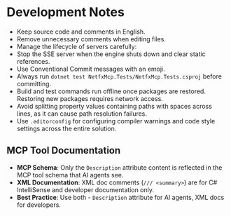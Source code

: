 # Development Notes

- Keep source code and comments in English.
- Remove unnecessary comments when editing files.
- Manage the lifecycle of servers carefully:
- Stop the SSE server when the engine shuts down and clear static references.
- Use Conventional Commit messages with an emoji.
- Always run `dotnet test NetfxMcp.Tests/NetfxMcp.Tests.csproj` before committing.
- Build and test commands run offline once packages are restored. Restoring new packages requires network access.
- Avoid splitting property values containing paths with spaces across lines, as it can cause path resolution failures.
- Use `.editorconfig` for configuring compiler warnings and code style settings across the entire solution.

## MCP Tool Documentation

- **MCP Schema**: Only the `Description` attribute content is reflected in the MCP tool schema that AI agents see.
- **XML Documentation**: XML doc comments (`/// <summary>`) are for C# IntelliSense and developer documentation only.
- **Best Practice**: Use both - `Description` attribute for AI agents, XML docs for developers.
